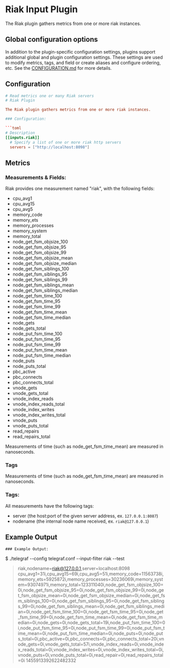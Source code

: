 # Riak Input Plugin

The Riak plugin gathers metrics from one or more riak instances.

## Global configuration options <!-- @/docs/includes/plugin_config.md -->

In addition to the plugin-specific configuration settings, plugins support
additional global and plugin configuration settings. These settings are used to
modify metrics, tags, and field or create aliases and configure ordering, etc.
See the [CONFIGURATION.md][CONFIGURATION.md] for more details.

[CONFIGURATION.md]: ../../../docs/CONFIGURATION.md

## Configuration

```toml @sample.conf
# Read metrics one or many Riak servers
# Riak Plugin

The Riak plugin gathers metrics from one or more riak instances.

### Configuration:

```toml
# Description
[[inputs.riak]]
  # Specify a list of one or more riak http servers
  servers = ["http://localhost:8098"]
```

## Metrics
### Measurements & Fields:

Riak provides one measurement named "riak", with the following fields:

- cpu_avg1
- cpu_avg15
- cpu_avg5
- memory_code
- memory_ets
- memory_processes
- memory_system
- memory_total
- node_get_fsm_objsize_100
- node_get_fsm_objsize_95
- node_get_fsm_objsize_99
- node_get_fsm_objsize_mean
- node_get_fsm_objsize_median
- node_get_fsm_siblings_100
- node_get_fsm_siblings_95
- node_get_fsm_siblings_99
- node_get_fsm_siblings_mean
- node_get_fsm_siblings_median
- node_get_fsm_time_100
- node_get_fsm_time_95
- node_get_fsm_time_99
- node_get_fsm_time_mean
- node_get_fsm_time_median
- node_gets
- node_gets_total
- node_put_fsm_time_100
- node_put_fsm_time_95
- node_put_fsm_time_99
- node_put_fsm_time_mean
- node_put_fsm_time_median
- node_puts
- node_puts_total
- pbc_active
- pbc_connects
- pbc_connects_total
- vnode_gets
- vnode_gets_total
- vnode_index_reads
- vnode_index_reads_total
- vnode_index_writes
- vnode_index_writes_total
- vnode_puts
- vnode_puts_total
- read_repairs
- read_repairs_total

Measurements of time (such as node_get_fsm_time_mean) are measured in
nanoseconds.

### Tags
Measurements of time (such as node_get_fsm_time_mean) are measured in nanoseconds.

### Tags:

All measurements have the following tags:

- server (the host:port of the given server address, ex. `127.0.0.1:8087`)
- nodename (the internal node name received, ex. `riak@127.0.0.1`)

## Example Output

```shell
### Example Output:

```
$ ./telegraf --config telegraf.conf --input-filter riak --test
> riak,nodename=riak@127.0.0.1,server=localhost:8098 cpu_avg1=31i,cpu_avg15=69i,cpu_avg5=51i,memory_code=11563738i,memory_ets=5925872i,memory_processes=30236069i,memory_system=93074971i,memory_total=123311040i,node_get_fsm_objsize_100=0i,node_get_fsm_objsize_95=0i,node_get_fsm_objsize_99=0i,node_get_fsm_objsize_mean=0i,node_get_fsm_objsize_median=0i,node_get_fsm_siblings_100=0i,node_get_fsm_siblings_95=0i,node_get_fsm_siblings_99=0i,node_get_fsm_siblings_mean=0i,node_get_fsm_siblings_median=0i,node_get_fsm_time_100=0i,node_get_fsm_time_95=0i,node_get_fsm_time_99=0i,node_get_fsm_time_mean=0i,node_get_fsm_time_median=0i,node_gets=0i,node_gets_total=19i,node_put_fsm_time_100=0i,node_put_fsm_time_95=0i,node_put_fsm_time_99=0i,node_put_fsm_time_mean=0i,node_put_fsm_time_median=0i,node_puts=0i,node_puts_total=0i,pbc_active=0i,pbc_connects=0i,pbc_connects_total=20i,vnode_gets=0i,vnode_gets_total=57i,vnode_index_reads=0i,vnode_index_reads_total=0i,vnode_index_writes=0i,vnode_index_writes_total=0i,vnode_puts=0i,vnode_puts_total=0i,read_repair=0i,read_repairs_total=0i 1455913392622482332
```
